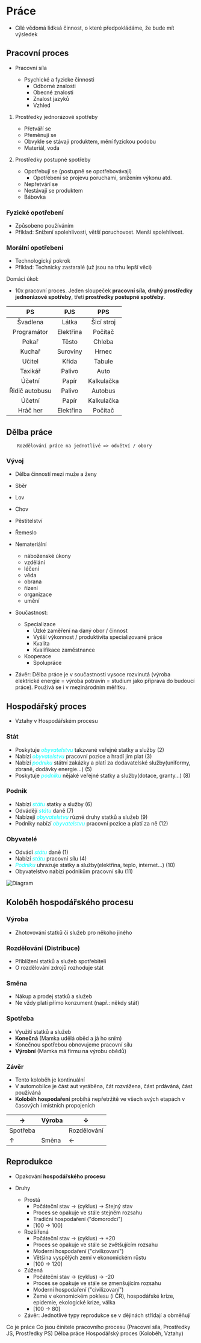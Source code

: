 # Práce

-   Cílé vědomá lidksá činnost, o které předpokládáme, že bude mít výsledek

## Pracovní proces

-   Pracovní síla

    -   Psychické a fyzicke činnosti
        -   Odborné znalosti
        -   Obecné znalosti
        -   Znalost jazyků
        -   Vzhled

1.  Prostředky jednorázové spotřeby

    -   Přetváří se
    -   Přeměnují se
    -   Obvykle se stávají produktem, mění fyzickou podobu
    -   Materiál, voda

2.  Prostředky postupné spotřeby

    -   Opotřebují se (postupně se opotřebovávají)
        -   Opotřebení se projevu poruchami, snížením výkonu atd.
    -   Nepřetvárí se
    -   Nestávají se produktem
    -   Bábovka

### Fyzické opotřebení

-   Způsobeno používáním
-   Příklad: Snížení spolehlivosti, větší poruchovost. Menší spolehlivost.

### Morální opotřebení

-   Technologický pokrok
-   Příklad: Technicky zastaralé (už jsou na trhu lepší věci)

Domácí úkol:

-   10x pracovní proces. Jeden sloupeček **pracovní síla**, **druhý prostředky jednorázové spotřeby**, třetí **prostředky postupné spotřeby**.

|       PS       |    PJS    |    PPS     |
| :------------: | :-------: | :--------: |
|    Švadlena    |   Látka   | Šicí stroj |
|  Programátor   | Elektřina |  Počítač   |
|     Pekař      |   Těsto   |   Chleba   |
|     Kuchař     | Suroviny  |   Hrnec    |
|     Učitel     |   Křída   |   Tabule   |
|    Taxikář     |  Palivo   |    Auto    |
|     Účetní     |   Papír   | Kalkulačka |
| Řidič autobusu |  Palivo   |  Autobus   |
|     Účetní     |   Papír   | Kalkulačka |
|    Hráč her    | Elektřina |  Počítač   |

## Dělba práce

        Rozdělování práce na jednotlivé => odvětví / obory

### Vývoj

-   Dělba činností mezi muže a ženy
-   Sběr
-   Lov
-   Chov
-   Pěstitelství
-   Řemeslo
-   Nemateriální

    -   náboženské úkony
    -   vzdělání
    -   léčení
    -   věda
    -   obrana
    -   řízení
    -   organizace
    -   umění

-   Součastnost:

    -   Specializace
        -   Úzké zaměření na daný obor / činnost
        -   Vyšší výkonnost / produktivita specializované práce
        -   Kvalita
        -   Kvalifikace zaměstnance
    -   Kooperace
        -   Spolupráce

-   Závěr: Dělba práce je v součastnosti vysoce rozvinutá (výroba elektrické energie = výroba potravin = studium jako příprava do budoucí práce). Používá se i v mezinárodním měřítku.

## Hospodářský proces

-   Vztahy v Hospodářském procesu

### Stát

-   Poskytuje <span style="color:cyan">_obyvatelstvu_</span> takzvané veřejné statky a služby (2)
-   Nabízí <span style="color:cyan">_obyvatelstvu_</span> pracovní pozice a hradí jim plat (3)
-   Nabízí <span style="color:cyan">_podniku_</span> státní zakázky a platí za dodavatelské služby(uniformy, zbraně, dodávky energie...) (5)
-   Poskytuje <span style="color:cyan">_podniku_</span> nějaké veřejné statky a služby(dotace, granty...) (8)

### Podnik

-   Nabízí <span style="color:cyan">_státu_</span> statky a služby (6)
-   Odvádějí <span style="color:cyan">_státu_</span> daně (7)
-   Nabízejí <span style="color:cyan">_obyvatelstvu_</span> rúzné druhy statků a služeb (9)
-   Podniky nabízí <span style="color:cyan">_obyvatelstvu_</span> pracovní pozice a platí za ně (12)

### Obyvatelé

-   Odvádí <span style="color:cyan">_státu_</span> daně (1)
-   Nabízí <span style="color:cyan">_státu_</span> pracovní sílu (4)
-   <span style="color:cyan">_Podniku_</span> uhrazuje statky a služby(elektřina, teplo, internet...) (10)
-   Obyvatelstvo nabízí podnikům pracovní sílu (11)

![Diagram](https://cdn.matyashimmer.eu/diagram.png)

## Koloběh hospodářského procesu

### Výroba

-   Zhotovování statků či služeb pro někoho jiného

### Rozdělování (Distribuce)

-   Přiblížení statků a služeb spotřebiteli
-   O rozdělování zdrojů rozhoduje stát

### Směna

-   Nákup a prodej statků a služeb
-   Ne vždy platí přímo konzument (např.: někdy stát)

### Spotřeba

-   Využití statků a služeb
-   **Konečná** (Mamka udělá oběd a já ho sním)
-   Konečnou spotřebou obnovujeme pracovní sílu
-   **Výrobní** (Mamka má firmu na výrobu obědů)

### Závěr

-   Tento koloběh je kontinuální
-   V automobilce je část aut vyráběna, čát rozvážena, část prdáváná, část používáná
-   **Koloběh hospodaření** probíhá nepřetržitě ve všech svých etapách v časových i místních propojeních

| →        | Výroba | ↓           |
| -------- | ------ | ----------- |
| Spotřeba |        | Rozdělování |
| ↑        | Směna  | ←           |

## Reprodukce

-   Opakování **hospodářského procesu**

-   Druhy
    -   Prostá
        -   Počáteční stav -> (cyklus) -> Stejný stav
        -   Proces se opakuje ve stále stejném rozsahu
        -   Tradiční hospodaření ("domorodci")
        -   [100 -> 100]
    -   Rozšířená
        -   Počáteční stav -> (cyklus) -> +20
        -   Proces se opakuje ve stále se zvětšujícím rozsahu
        -   Moderní hospodaření ("civilizovaní")
        -   Většina vyspělých zemí v ekonomickém růstu
        -   [100 -> 120]
    -   Zúžená
        -   Počáteční stav -> (cyklus) -> -20
        -   Proces se opakuje ve stále se zmenšujícím rozsahu
        -   Moderní hospodaření ("civilizovaní")
        -   Zemé v ekonomickém poklesu (i ČR), hospodářské krize, epidemie, ekologické krize, válka
        -   [100 -> 80]
    -   Závěr: Jednotlivé typy reprodukce se v dějinách střídají a obměňují

Co je práce
Co jsou činitele pracovního procesu (Pracovní síla, Prostředky JS, Prostředky PS)
Dělba práce
Hospodářský proces (Koloběh, Vztahy)
